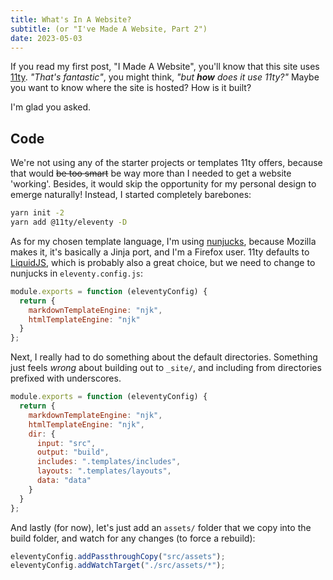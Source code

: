 ```yaml
---
title: What's In A Website?
subtitle: (or "I've Made A Website, Part 2")
date: 2023-05-03
---
```


If you read my first post, "I Made A Website", you'll know that this site uses
[11ty][1]. *"That's fantastic"*, you might think, *"but **how** does it use 11ty?"*
Maybe you want to know where the site is hosted? How is it built?

I'm glad you asked.

## Code

We're not using any of the starter projects or templates 11ty offers, because
that would ~~be too smart~~ be way more than I needed to get a website 'working'.
Besides, it would skip the opportunity for my personal design to emerge naturally!
Instead, I started completely barebones:

```sh
yarn init -2
yarn add @11ty/eleventy -D
```

As for my chosen template language, I'm using [nunjucks][2], because Mozilla
makes it, it's basically a Jinja port, and I'm a Firefox user. 11ty defaults to
[LiquidJS][3], which is probably also a great choice, but we need to change to
nunjucks in `eleventy.config.js`:

```js
module.exports = function (eleventyConfig) {
  return {
    markdownTemplateEngine: "njk",
    htmlTemplateEngine: "njk"
  }
};
```

Next, I really had to do something about the default directories. Something just
feels *wrong* about building out to `_site/`, and including from directories 
prefixed with underscores.

```js
module.exports = function (eleventyConfig) {
  return {
    markdownTemplateEngine: "njk",
    htmlTemplateEngine: "njk",
    dir: {
      input: "src",
      output: "build",
      includes: ".templates/includes",
      layouts: ".templates/layouts",
      data: "data"
    }
  }
};
```

And lastly (for now), let's just add an `assets/` folder that we copy into the
build folder, and watch for any changes (to force a rebuild):

```js
eleventyConfig.addPassthroughCopy("src/assets");
eleventyConfig.addWatchTarget("./src/assets/*");
```

[1]: https://www.11ty.dev
[2]: https://github.com/mozilla/nunjucks
[3]: https://liquidjs.com/
